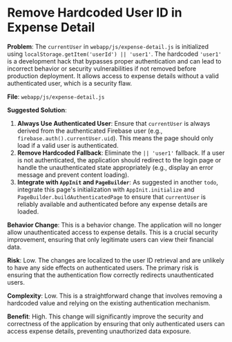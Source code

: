 # Remove Hardcoded User ID in Expense Detail

**Problem**: The `currentUser` in `webapp/js/expense-detail.js` is initialized using `localStorage.getItem('userId') || 'user1'`. The hardcoded `'user1'` is a development hack that bypasses proper authentication and can lead to incorrect behavior or security vulnerabilities if not removed before production deployment. It allows access to expense details without a valid authenticated user, which is a security flaw.

**File**: `webapp/js/expense-detail.js`

**Suggested Solution**:
1. **Always Use Authenticated User**: Ensure that `currentUser` is always derived from the authenticated Firebase user (e.g., `firebase.auth().currentUser.uid`). This means the page should only load if a valid user is authenticated.
2. **Remove Hardcoded Fallback**: Eliminate the `|| 'user1'` fallback. If a user is not authenticated, the application should redirect to the login page or handle the unauthenticated state appropriately (e.g., display an error message and prevent content loading).
3. **Integrate with `AppInit` and `PageBuilder`**: As suggested in another `todo`, integrate this page's initialization with `AppInit.initialize` and `PageBuilder.buildAuthenticatedPage` to ensure that `currentUser` is reliably available and authenticated before any expense details are loaded.

**Behavior Change**: This is a behavior change. The application will no longer allow unauthenticated access to expense details. This is a crucial security improvement, ensuring that only legitimate users can view their financial data.

**Risk**: Low. The changes are localized to the user ID retrieval and are unlikely to have any side effects on authenticated users. The primary risk is ensuring that the authentication flow correctly redirects unauthenticated users.

**Complexity**: Low. This is a straightforward change that involves removing a hardcoded value and relying on the existing authentication mechanism.

**Benefit**: High. This change will significantly improve the security and correctness of the application by ensuring that only authenticated users can access expense details, preventing unauthorized data exposure.